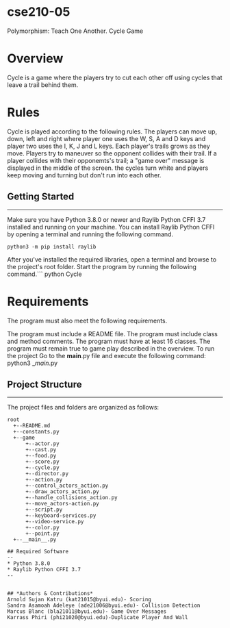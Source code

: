 # cse210-05
Polymorphism: Teach One Another. Cycle Game 

# Overview
Cycle is a game where the players try to cut each other off using cycles that leave a trail behind them.

# Rules
Cycle is played according to the following rules. The players can move up, down, left and right where player one uses the W, S, A and D keys and player two uses the I, K, J and L keys. Each player's trails grows as they move. Players try to maneuver so the opponent collides with their trail. If a player collides with their opponemts's trail; a "game over" message is displayed in the middle of the screen. the cycles turn white and players keep moving and turning but don't run into each other.

## Getting Started
---
Make sure you have Python 3.8.0 or newer and Raylib Python CFFI 3.7 installed and running on your machine. You can install Raylib Python CFFI by opening a terminal and running the following command.
```
python3 -m pip install raylib
```
After you've installed the required libraries, open a terminal and browse to the project's root folder. Start the program by running the following command.```
python Cycle

# Requirements
The program must also meet the following requirements.

The program must include a README file.
The program must include class and method comments.
The program must have at least 16 classes.
The program must remain true to game play described in the overview.
To run the project
Go to the __main__.py file and execute the following command: python3 __main_.py



## Project Structure
---
The project files and folders are organized as follows:
```
root                   	                                  
  +--README.md			                    
  +--constants.py                       
  +--game
      +--actor.py                       
      +--cast.py                        
      +--food.py                        
      +--score.py                       
      +--cycle.py                       
      +--director.py          
      +--action.py                  
      +--control_actors_action.py   
      +--draw_actors_action.py      
      +--handle_collisions_action.py 
      +--move_actors-action.py       
      +--script.py                   
      +--keyboard-services.py            
      +--video-service.py           
      +--color.py            
      +--point.py 
  +--__main__.py            

## Required Software
--
* Python 3.8.0 
* Raylib Python CFFI 3.7
--


## *Authors & Contributions*
Arnold Sujan Katru (kat21015@byui.edu)- Scoring
Sandra Asamoah Adeleye (ade21006@byui.edu)- Collision Detection
Marcus Blanc (bla21011@byui.edu)- Game Over Messages
Karrass Phiri (phi21020@byui.edu)-Duplicate Player And Wall



